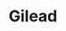 ---
category: favorites
type: fiction

title: Gilead
author_first: Marilynne 
author_last: Robinson
description: Not a lot happens outwardly in this ruminative novel. But for John Ames, an ailing pastor in rural Iowa writing letters to his late-begotten son, the celestial motions of his soul develop a plot of their own. Robinson’s unadorned, brilliant language glimmers with melancholy light that remains with you long after reading.
thumb: robinson-gilead.jpg
amz_link: http://a.co/5lMffUq
---